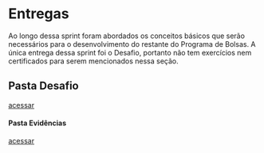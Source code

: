 # Entregas

Ao longo dessa sprint foram abordados os conceitos básicos que serão necessários para o desenvolvimento do restante do Programa de Bolsas. A única entrega dessa sprint foi o Desafio, portanto não tem exercícios nem certificados para serem mencionados nessa seção.

## Pasta Desafio
[acessar](https://github.com/grazysb/Programa_de_Bolsas_Compass-UOL/blob/df60525620748e72e1c69768841460086c436909/Sprint%201/Desafio)

#### Pasta Evidências
[acessar](https://github.com/grazysb/Programa_de_Bolsas_Compass-UOL/blob/df60525620748e72e1c69768841460086c436909/Sprint%201/Evid%C3%AAncias)
